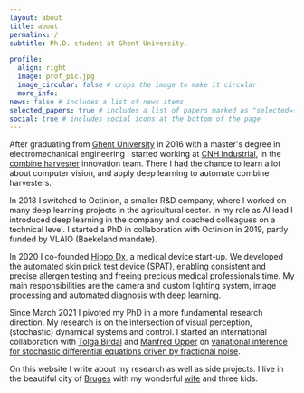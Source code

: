 ```yaml
---
layout: about
title: about
permalink: /
subtitle: Ph.D. student at Ghent University.

profile:
  align: right
  image: prof_pic.jpg
  image_circular: false # crops the image to make it circular
  more_info: 
news: false # includes a list of news items
selected_papers: true # includes a list of papers marked as "selected={true}"
social: true # includes social icons at the bottom of the page
---
```


After graduating from [Ghent University](https://www.ugent.be/en) in 2016 with a master's degree in electromechanical engineering I started working at [CNH Industrial](https://www.cnhindustrial.com/), in the [combine harvester](https://youtu.be/Y5I04EObZNo) innovation team.
There I had the chance to learn a lot about computer vision, and apply deep learning to automate combine harvesters.

In 2018 I switched to Octinion, a smaller R&D company, where I worked on many deep learning projects in the agricultural sector.
In my role as AI lead I introduced deep learning in the company and coached colleagues on a technical level.
I started a PhD in collaboration with Octinion in 2019, partly funded by VLAIO (Baekeland mandate).

In 2020 I co-founded [Hippo Dx](https://hippo-dx.com), a medical device start-up.
We developed the automated skin prick test device (SPAT),
enabling consistent and precise allergen testing and freeing precious medical professionals time.
My main responsibilities are the camera and custom lighting system, image processing and automated diagnosis with deep learning.

Since March 2021 I pivoted my PhD in a more fundamental research direction.
My research is on the intersection of visual perception, (stochastic) dynamical systems and control.
I started an international collaboration with [Tolga Birdal](https://tolgabirdal.github.io/) and [Manfred Opper](https://www.birmingham.ac.uk/staff/profiles/metabolism-systems/opper-manfred) on [variational inference for stochastic differential equations driven by fractional noise](https://videoneuralsde.github.io/).

On this website I write about my research as well as side projects. I live in the beautiful city of [Bruges](https://en.wikipedia.org/wiki/Bruges) with my wonderful [wife](https://berdiekesoete.be) and three kids.